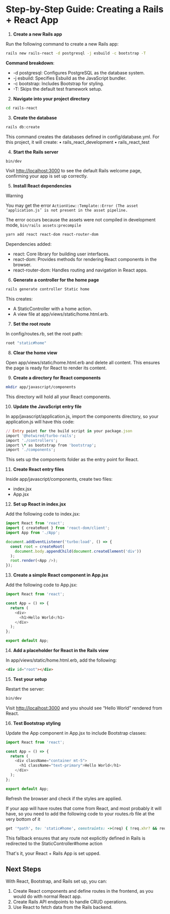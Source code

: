 # Step-by-Step Guide: Creating a Rails + React App

1. **Create a new Rails app**

Run the following command to create a new Rails app:

```bash
rails new rails-react -d postgresql -j esbuild -c bootstrap -T
```

**Command breakdown**:

- -d postgresql: Configures PostgreSQL as the database system.
- -j esbuild: Specifies Esbuild as the JavaScript bundler.
- -c bootstrap: Includes Bootstrap for styling.
- -T: Skips the default test framework setup.

2. **Navigate into your project directory**

```bash
cd rails-react
```

3. **Create the database**

```bash
rails db:create
```

This command creates the databases defined in config/database.yml. For this project, it will create:
• rails_react_development
• rails_react_test

4. **Start the Rails server**

```bash
bin/dev
```

Visit <http://localhost:3000> to see the default Rails welcome page, confirming your app is set up correctly.

5. **Install React dependencies**

> [!WARNING]
> You may get the error `ActionView::Template::Error (The asset ‘application.js’ is not present in the asset pipeline.`
>
> The error occurs because the assets were not compiled in development mode, `bin/rails assets:precompile`
  
```bash
yarn add react react-dom react-router-dom
```

Dependencies added:

- react: Core library for building user interfaces.
- react-dom: Provides methods for rendering React components in the browser.
- react-router-dom: Handles routing and navigation in React apps.

6. **Generate a controller for the home page**

```bash
rails generate controller Static home
```

This creates:

- A StaticController with a home action.
- A view file at app/views/static/home.html.erb.

7. **Set the root route**

In config/routes.rb, set the root path:

```ruby
root "static#home"
```

8. **Clear the home view**

Open app/views/static/home.html.erb and delete all content. This ensures the page is ready for React to render its content.

9. **Create a directory for React components**

```bash
mkdir app/javascript/components
```

This directory will hold all your React components.

10. **Update the JavaScript entry file**

In app/javascript/application.js, import the components directory, so your application.js will have this code:

```ruby
// Entry point for the build script in your package.json
import '@hotwired/turbo-rails';
import './controllers';
import \* as bootstrap from 'bootstrap';
import './components';
```

This sets up the components folder as the entry point for React.

11. **Create React entry files**

Inside app/javascript/components, create two files:

- index.jsx
- App.jsx

12. **Set up React in index.jsx**

Add the following code to index.jsx:

```JavaScript
import React from 'react';
import { createRoot } from 'react-dom/client';
import App from './App';

document.addEventListener('turbo:load', () => {
  const root = createRoot(
    document.body.appendChild(document.createElement('div'))
  );
  root.render(<App />);
});
```

13. **Create a simple React component in App.jsx**

Add the following code to App.jsx:

```JavaScript
import React from 'react';

const App = () => {
  return (
    <div>
      <h1>Hello World</h1>
    </div>
  );
};

export default App;
```

14. **Add a placeholder for React in the Rails view**

In app/views/static/home.html.erb, add the following:

```HTML
<div id="root"></div>
```

15. **Test your setup**

Restart the server:

```bash
bin/dev
```

Visit <http://localhost:3000> and you should see “Hello World” rendered from React.

16. **Test Bootstrap styling**

Update the App component in App.jsx to include Bootstrap classes:

```JavaScript
import React from 'react';

const App = () => {
  return (
    <div className="container mt-5">
      <h1 className="text-primary">Hello World</h1>
    </div>
  );
};

export default App;
```

Refresh the browser and check if the styles are applied.

If your app will have routes that come from React, and most probably it will have, so you need to add the following code to your routes.rb file at the very bottom of it

```Ruby
get '*path', to: 'static#home', constraints: ->(req) { !req.xhr? && req.format.html? }
```

This fallback ensures that any route not explicitly defined in Rails is redirected to the StaticController#home action

That's it, your React + Rails App is set upped.

## Next Steps

With React, Bootstrap, and Rails set up, you can:

1. Create React components and define routes in the frontend, as you would do with normal React app.
2. Create Rails API endpoints to handle CRUD operations.
3. Use React to fetch data from the Rails backend.
